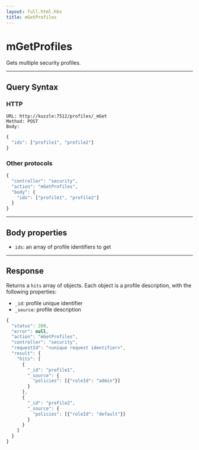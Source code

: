 ```yaml
---
layout: full.html.hbs
title: mGetProfiles
---
```


# mGetProfiles

Gets multiple security profiles.

---

## Query Syntax

### HTTP

```http
URL: http://kuzzle:7512/profiles/_mGet
Method: POST  
Body:
```

```js
{
  "ids": ["profile1", "profile2"]
}
```

### Other protocols

```js
{
  "controller": "security",
  "action": "mGetProfiles",
  "body": {
    "ids": ["profile1", "profile2"]
  }
}
```

---

## Body properties

* `ids`: an array of profile identifiers to get

---

## Response

Returns a `hits` array of objects. Each object is a profile description, with the following properties:

* `_id`: profile unique identifier
* `_source`: profile description

```javascript
{
  "status": 200,                     
  "error": null,                     
  "action": "mGetProfiles",
  "controller": "security",
  "requestId": "<unique request identifier>",
  "result": {
    "hits": [
      {
        "_id": "profile1",
        "_source": {
          "policies": [{"roleId": "admin"}]
        }
      },
      {
        "_id": "profile2",
        "_source": {
          "policies": [{"roleId": "default"}]
        }
      }
    ]
  }
}
```
